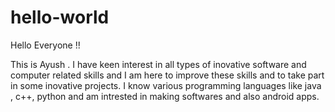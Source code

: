 # hello-world


Hello Everyone !!

This is Ayush . I have keen interest in all types of inovative software and computer related skills and I am here to improve these skills and to take part in some inovative projects. I know various programming languages like java , c++, python and am intrested in making softwares and also android apps.
